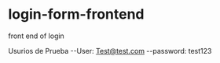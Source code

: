 # login-form-frontend
front end of login

Usurios de Prueba 
--User: Test@test.com
--password: test123
